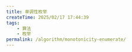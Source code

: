 ```yaml
---
title: 单调性枚举
createTime: 2025/02/17 17:44:39
tags:
    - 算法
    - 枚举
permalink: /algorithm/monotonicity-enumerate/
---
```


